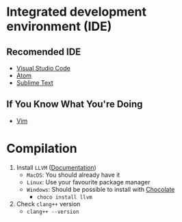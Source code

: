 # Integrated development environment (IDE)
## Recomended IDE
- [Visual Studio Code](https://code.visualstudio.com/)
- [Atom](https://atom.io/)
- [Sublime Text](https://www.sublimetext.com/)

## If You Know What You're Doing
- [Vim](https://www.vim.org/)

# Compilation

1. Install `LLVM` ([Documentation](https://clang.llvm.org/))
    - `MacOS`: You should already have it
    - `Linux`: Use your favourite package manager
    - `Windows`: Should be possible to install with [Chocolate](https://community.chocolatey.org/)
        - `choco install llvm`
2. Check `clang++` version
    - `clang++ --version`
